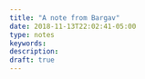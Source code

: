 ```yaml
---
title: "A note from Bargav"
date: 2018-11-13T22:02:41-05:00
type: notes
keywords:
description:
draft: true
---
```

[comment]: # (A note is any quick thought, quote, one-liners or a simple tweet. )
